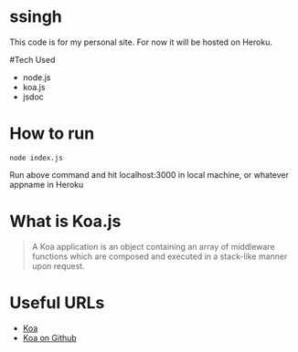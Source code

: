 # ssingh
This code is for my personal site. For now it will be hosted on Heroku.

#Tech Used
* node.js
* koa.js
* jsdoc


# How to run
```
node index.js
```
 Run above command and hit localhost:3000 in local machine, or whatever appname in Heroku

# What is Koa.js
> A Koa application is an object containing an array of middleware functions which are composed and executed in a stack-like manner upon request.

# Useful URLs
* [Koa](http://koajs.com/)
* [Koa on Github](https://github.com/koajs/koa)
